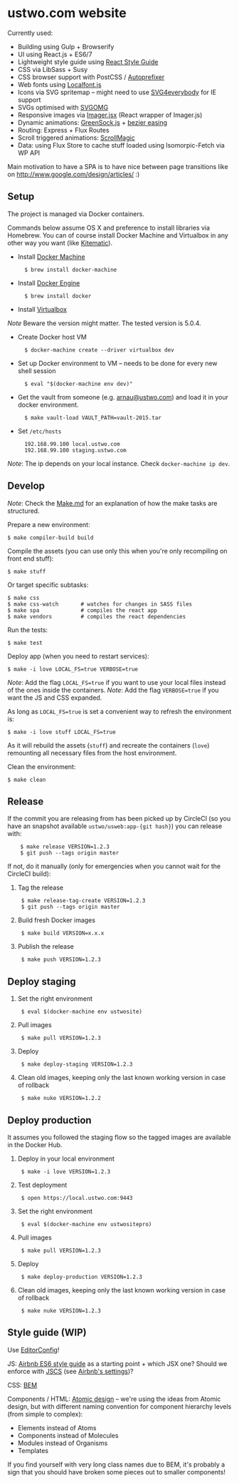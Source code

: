 # ustwo.com website

Currently used:

* Building using Gulp + Browserify
* UI using React.js + ES6/7
* Lightweight style guide using [React Style Guide](https://github.com/alexlande/react-style-guide)
* CSS via LibSass + Susy
* CSS browser support with PostCSS / [Autoprefixer](https://github.com/postcss/autoprefixer)
* Web fonts using [Localfont.js](https://github.com/jaicab/localFont)
* Icons via SVG spritemap – might need to use [SVG4everybody](https://github.com/jonathantneal/svg4everybody) for IE support
* SVGs optimised with [SVGOMG](https://jakearchibald.github.io/svgomg/)
* Responsive images via [Imager.jsx](https://github.com/oncletom/Imager.jsx) (React wrapper of Imager.js)
* Dynamic animations: [GreenSock.js](http://greensock.com/get-started-js) + [bezier easing](https://github.com/gre/bezier-easing)
* Routing: Express + Flux Routes
* Scroll triggered animations: [ScrollMagic](http://janpaepke.github.io/ScrollMagic/)
* Data: using Flux Store to cache stuff loaded using Isomorpic-Fetch via WP API

Main motivation to have a SPA is to have nice between page transitions like on http://www.google.com/design/articles/ :)


## Setup

The project is managed via Docker containers.

Commands below assume OS X and preference to install libraries via Homebrew.
You can of course install Docker Machine and Virtualbox in any other way
you want (like [Kitematic](https://kitematic.com/)).

* Install [Docker Machine](https://docs.docker.com/machine/#installation)

        $ brew install docker-machine

* Install [Docker Engine](https://docs.docker.com/installation/binaries/)

        $ brew install docker

* Install [Virtualbox](https://www.virtualbox.org/wiki/Downloads)

*Note* Beware the version might matter. The tested version is 5.0.4.

* Create Docker host VM

        $ docker-machine create --driver virtualbox dev

* Set up Docker environment to VM – needs to be done for every new shell session

        $ eval "$(docker-machine env dev)"

* Get the vault from someone (e.g. arnau@ustwo.com) and load it in your
docker environment.

        $ make vault-load VAULT_PATH=vault-2015.tar

* Set `/etc/hosts`

        192.168.99.100 local.ustwo.com
        192.168.99.100 staging.ustwo.com

*Note*: The ip depends on your local instance. Check `docker-machine ip dev`.


## Develop

*Note*: Check the [Make.md](./Make.md) for an explanation of how the make
tasks are structured.

Prepare a new environment:

    $ make compiler-build build

Compile the assets (you can use only this when you're only recompiling on front
end stuff):

    $ make stuff

Or target specific subtasks:

    $ make css
    $ make css-watch       # watches for changes in SASS files
    $ make spa             # compiles the react app
    $ make vendors         # compiles the react dependencies

Run the tests:

    $ make test

Deploy app (when you need to restart services):

    $ make -i love LOCAL_FS=true VERBOSE=true

*Note*: Add the flag `LOCAL_FS=true` if you want to use your local files instead
of the ones inside the containers.
*Note*: Add the flag `VERBOSE=true` if you want the JS and CSS expanded.

As long as `LOCAL_FS=true` is set a convenient way to refresh the environment
is:

    $ make -i love stuff LOCAL_FS=true

As it will rebuild the assets (`stuff`) and recreate the containers (`love`)
remounting all necessary files from the host environment.

Clean the environment:

    $ make clean


## Release

If the commit you are releasing from has been picked up by CircleCI (so you have
an snapshot available `ustwo/usweb:app-{git hash}`) you can release with:

        $ make release VERSION=1.2.3
        $ git push --tags origin master

If not, do it manually (only for emergencies when you cannot wait for the CircleCI build):

1. Tag the release

        $ make release-tag-create VERSION=1.2.3
        $ git push --tags origin master

2. Build fresh Docker images

        $ make build VERSION=x.x.x

3. Publish the release

        $ make push VERSION=1.2.3


## Deploy staging

1. Set the right environment

        $ eval $(docker-machine env ustwosite)

2. Pull images

        $ make pull VERSION=1.2.3

3. Deploy

        $ make deploy-staging VERSION=1.2.3

4. Clean old images, keeping only the last known working version in case of rollback

        $ make nuke VERSION=1.2.2


## Deploy production

It assumes you followed the staging flow so the tagged images are available in
the Docker Hub.

1. Deploy in your local environment

        $ make -i love VERSION=1.2.3

2. Test deployment

        $ open https://local.ustwo.com:9443

3. Set the right environment

        $ eval $(docker-machine env ustwositepro)

4. Pull images

        $ make pull VERSION=1.2.3

5. Deploy

        $ make deploy-production VERSION=1.2.3

6. Clean old images, keeping only the last known working version in case of rollback

        $ make nuke VERSION=1.2.3


## Style guide (WIP)

Use [EditorConfig](http://editorconfig.org/)!

JS: [Airbnb ES6 style guide](https://github.com/airbnb/javascript) as a starting point + which JSX one?
Should we enforce with [JSCS](http://jscs.info/) (see [Airbnb's settings](https://github.com/jscs-dev/node-jscs/blob/master/presets/airbnb.json))?

CSS: [BEM](http://getbem.com/introduction/)

Components / HTML: [Atomic design](http://bradfrost.com/blog/post/atomic-web-design/) – we're using the ideas from Atomic design, but with different naming convention for component hierarchy levels (from simple to complex):

* Elements instead of Atoms
* Components instead of Molecules
* Modules instead of Organisms
* Templates

If you find yourself with very long class names due to BEM, it's probably a sign that you should have broken some pieces out to smaller components!
